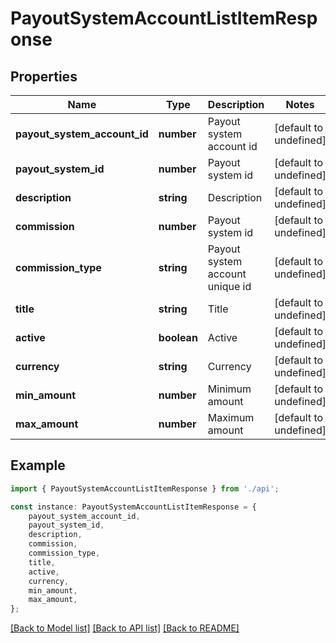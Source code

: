 # PayoutSystemAccountListItemResponse


## Properties

Name | Type | Description | Notes
------------ | ------------- | ------------- | -------------
**payout_system_account_id** | **number** | Payout system account id | [default to undefined]
**payout_system_id** | **number** | Payout system id | [default to undefined]
**description** | **string** | Description | [default to undefined]
**commission** | **number** | Payout system id | [default to undefined]
**commission_type** | **string** | Payout system account unique id | [default to undefined]
**title** | **string** | Title | [default to undefined]
**active** | **boolean** | Active | [default to undefined]
**currency** | **string** | Currency | [default to undefined]
**min_amount** | **number** | Minimum amount | [default to undefined]
**max_amount** | **number** | Maximum amount | [default to undefined]

## Example

```typescript
import { PayoutSystemAccountListItemResponse } from './api';

const instance: PayoutSystemAccountListItemResponse = {
    payout_system_account_id,
    payout_system_id,
    description,
    commission,
    commission_type,
    title,
    active,
    currency,
    min_amount,
    max_amount,
};
```

[[Back to Model list]](../README.md#documentation-for-models) [[Back to API list]](../README.md#documentation-for-api-endpoints) [[Back to README]](../README.md)
